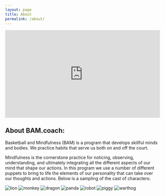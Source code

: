```yaml
---
layout: page
title: About
permalink: /about/
---
```

<style>
/* .video-container { position: relative; padding-bottom: 56.25%; padding-top: 30px; height: 0; overflow: hidden; } */

/* .video-container iframe, .video-container object, .video-container embed { position: absolute; top: 0; left: 0; width: 100%; height: 100%; } */

.video-container {
    overflow: hidden;
    position: relative;
    width:100%;
}

.video-container::after {
    padding-top: 56.25%;
    display: block;
    content: '';
}

.video-container iframe {
    position: absolute;
    top: 0;
    left: 0;
    width: 100%;
    height: 100%;
}
</style>

<div class="video-container"><iframe src="https://player.vimeo.com/video/680288643?h=319683908d&amp;badge=0&amp;autopause=0&amp;player_id=0&amp;app_id=58479" frameborder="0" allow="autoplay; fullscreen; picture-in-picture" allowfullscreen style="position:absolute;top:0;left:0;width:100%;height:100%;" title="BAMcoach Introductions"></iframe></div><script src="https://player.vimeo.com/api/player.js"></script>

## About BAM.coach:

Basketball and Mindfulness (BAM) is a program that develops skillful minds and bodies.  We practice habits that serve us both on and off the court.

Mindfulness is the cornerstone practice for noticing, observing, understanding, and ultimately integrating all the different aspects of our mind that shape our actions.  In this program we use a number of different puppets to bring to life the elements of our personality that can take over our thoughts and actions.  Below is a sampling of the cast of characters:

![lion](/assets/lion.jpg)
![monkey](/assets/monkey.jpg)
![dragon](/assets/dragon.jpg)
![panda](/assets/panda.jpg)
![robot](/assets/robot.jpg)
![piggy](/assets/piggy.jpg)
![warthog](/assets/warthog.jpg)
